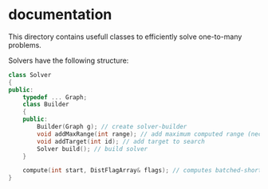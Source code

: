# documentation

This directory contains usefull classes to efficiently solve one-to-many problems.

Solvers have the following structure:

```cpp
class Solver
{
public:
    typedef ... Graph;
    class Builder
    {
    public:
        Builder(Graph g); // create solver-builder
        void addMaxRange(int range); // add maximum computed range (neccessary for some algorithms)
        void addTarget(int id); // add target to search
        Solver build(); // build solver
    }

    compute(int start, DistFlagArray& flags); // computes batched-shortest-paths to all targets
}
```
